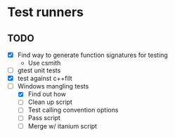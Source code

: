 # Test runners

## TODO
* [X] Find way to generate function signatures for testing
  * Use csmith
* [ ] gtest unit tests
* [X] test against c++filt
* [ ] Windows mangling tests
  * [X] Find out how
  * [ ] Clean up script
  * [ ] Test calling convention options
  * [ ] Pass script
  * [ ] Merge w/ itanium script
